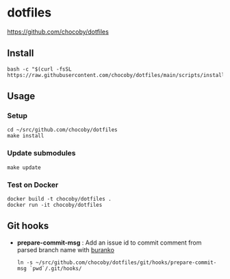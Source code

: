# dotfiles

https://github.com/chocoby/dotfiles

## Install

```
bash -c "$(curl -fsSL https://raw.githubusercontent.com/chocoby/dotfiles/main/scripts/install)"
```

## Usage

### Setup

```
cd ~/src/github.com/chocoby/dotfiles
make install
```

### Update submodules

```
make update
```

### Test on Docker

```
docker build -t chocoby/dotfiles .
docker run -it chocoby/dotfiles
```

## Git hooks

* **prepare-commit-msg** : Add an issue id to commit comment from parsed branch name with [buranko](https://github.com/chocoby/buranko)

  ```
  ln -s ~/src/github.com/chocoby/dotfiles/git/hooks/prepare-commit-msg `pwd`/.git/hooks/
  ```
